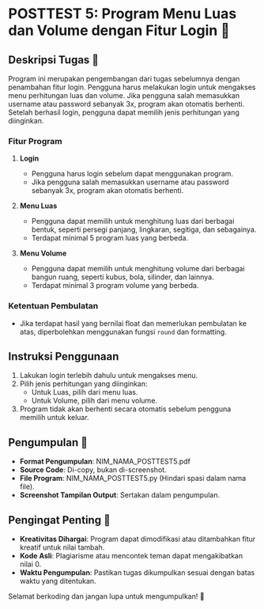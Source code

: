 # POSTTEST 5: Program Menu Luas dan Volume dengan Fitur Login 🚀

## Deskripsi Tugas 📝

Program ini merupakan pengembangan dari tugas sebelumnya dengan penambahan fitur login. Pengguna harus melakukan login untuk mengakses menu perhitungan luas dan volume. Jika pengguna salah memasukkan username atau password sebanyak 3x, program akan otomatis berhenti. Setelah berhasil login, pengguna dapat memilih jenis perhitungan yang diinginkan.

### Fitur Program

1. **Login**
   - Pengguna harus login sebelum dapat menggunakan program.
   - Jika pengguna salah memasukkan username atau password sebanyak 3x, program akan otomatis berhenti.

2. **Menu Luas**
   - Pengguna dapat memilih untuk menghitung luas dari berbagai bentuk, seperti persegi panjang, lingkaran, segitiga, dan sebagainya.
   - Terdapat minimal 5 program luas yang berbeda.

3. **Menu Volume**
   - Pengguna dapat memilih untuk menghitung volume dari berbagai bangun ruang, seperti kubus, bola, silinder, dan lainnya.
   - Terdapat minimal 3 program volume yang berbeda.

### Ketentuan Pembulatan

- Jika terdapat hasil yang bernilai float dan memerlukan pembulatan ke atas, diperbolehkan menggunakan fungsi `round` dan formatting.

## Instruksi Penggunaan

1. Lakukan login terlebih dahulu untuk mengakses menu.
2. Pilih jenis perhitungan yang diinginkan:
   - Untuk Luas, pilih dari menu luas.
   - Untuk Volume, pilih dari menu volume.
3. Program tidak akan berhenti secara otomatis sebelum pengguna memilih untuk keluar.

## Pengumpulan 🚀

- **Format Pengumpulan**: NIM_NAMA_POSTTEST5.pdf
- **Source Code**: Di-copy, bukan di-screenshot.
- **File Program**: NIM_NAMA_POSTTEST5.py (Hindari spasi dalam nama file).
- **Screenshot Tampilan Output**: Sertakan dalam pengumpulan.

## Pengingat Penting 🤔

- **Kreativitas Dihargai**: Program dapat dimodifikasi atau ditambahkan fitur kreatif untuk nilai tambah.
- **Kode Asli**: Plagiarisme atau mencontek teman dapat mengakibatkan nilai 0.
- **Waktu Pengumpulan**: Pastikan tugas dikumpulkan sesuai dengan batas waktu yang ditentukan.

Selamat berkoding dan jangan lupa untuk mengumpulkan! 🚀

